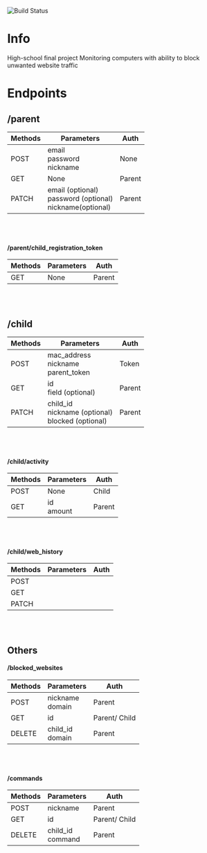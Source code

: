 ![Build Status](https://github.com/HomiGrotas/server/workflows/tests/badge.svg)

# Info
High-school final project
Monitoring computers with ability to block unwanted website traffic

# Endpoints
## /parent
| Methods | Parameters                      | Auth   |
|---------|---------------------------------|--------|
| POST    | email<br> password<br> nickname | None   |
| GET     | None                            | Parent |
| PATCH   | email (optional)<br> password (optional)<br> nickname(optional) | Parent |
<br><br>

#### /parent/child_registration_token
| Methods | Parameters | Auth |
|---------|------------|------|
| GET     | None       | Parent
<br><br>

## /child
| Methods | Parameters                                  | Auth  |
|---------|---------------------------------------------|-------|
| POST    | mac_address<br> nickname <br> parent_token  | Token |
| GET     | id <br> field (optional)              | Parent|
| PATCH   | child_id<br> nickname (optional)<br> blocked (optional)| Parent|
<br><br>

#### /child/activity
| Methods | Parameters           | Auth |
|---------|----------------------|------|
| POST    | None                 | Child
| GET     | id <br> amount       | Parent
<br><br>

#### /child/web_history
| Methods | Parameters | Auth |
|---------|------------|------|
| POST    | 
| GET     | 
| PATCH   |
<br><br>

## Others
#### /blocked_websites
| Methods | Parameters            | Auth |
|---------|-----------------------|------|
| POST    | nickname <br> domain  | Parent
| GET     | id                    | Parent/ Child
| DELETE  | child_id <br> domain  | Parent
<br><br>

#### /commands
| Methods | Parameters            | Auth |
|---------|-----------------------|------|
| POST    | nickname <br command> | Parent
| GET     | id                    | Parent/ Child
| DELETE  | child_id <br> command | Parent
<br><br>
